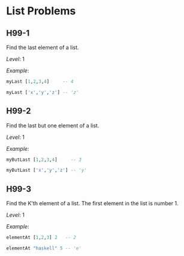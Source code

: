 # List Problems

## H99-1

Find the last element of a list.

_Level_: 1

_Example_:

```haskell
myLast [1,2,3,4]     -- 4

myLast ['x','y','z'] -- 'z'
```

## H99-2

Find the last but one element of a list.

_Level_: 1

_Example_:

```haskell
myButLast [1,2,3,4]     -- 3

myButLast ['x','y','z'] -- 'y'
```

## H99-3

Find the K'th element of a list. The first element in the list is number 1.

_Level_: 1

_Example_:

```haskell
elementAt [1,2,3] 2   -- 2

elementAt "haskell" 5 -- 'e'
```
